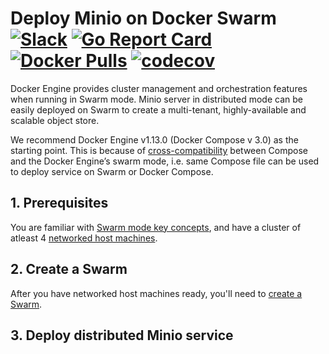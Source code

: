 # Deploy Minio on Docker Swarm [![Slack](https://slack.minio.io/slack?type=svg)](https://slack.minio.io) [![Go Report Card](https://goreportcard.com/badge/minio/minio)](https://goreportcard.com/report/minio/minio) [![Docker Pulls](https://img.shields.io/docker/pulls/minio/minio.svg?maxAge=604800)](https://hub.docker.com/r/minio/minio/) [![codecov](https://codecov.io/gh/minio/minio/branch/master/graph/badge.svg)](https://codecov.io/gh/minio/minio)

Docker Engine provides cluster management and orchestration features when running in Swarm mode. Minio server in distributed mode can be 
easily deployed on Swarm to create a multi-tenant, highly-available and scalable object store. 

We recommend Docker Engine v1.13.0 (Docker Compose v 3.0) as the starting point. This is because of [cross-compatibility](https://docs.docker.com/compose/compose-file/#version-3) between Compose and the Docker Engine’s swarm mode, i.e. same Compose file can be used to deploy service on Swarm or Docker Compose. 

## 1. Prerequisites

You are familiar with [Swarm mode key concepts](https://docs.docker.com/engine/swarm/key-concepts/), and have a cluster of atleast 4 [networked host machines](https://docs.docker.com/engine/swarm/swarm-tutorial/#/three-networked-host-machines).

## 2. Create a Swarm

After you have networked host machines ready, you'll need to [create a Swarm](https://docs.docker.com/engine/swarm/swarm-tutorial/create-swarm/).

## 3. Deploy distributed Minio service



